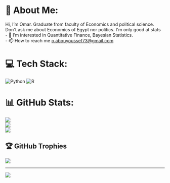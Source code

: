 # 💫 About Me:
Hi, I’m Omar. Graduate from faculty of Economics and political science. 
Don't ask me about Economics of Egypt nor politics.
I'm only good at stats
<br>- 👀 I’m interested in Quantitative Finance, Bayesian Statistics.
<br>- 📫 How to reach me o.abouyoussef73@gmail.com


# 💻 Tech Stack:
![Python](https://img.shields.io/badge/python-3670A0?style=for-the-badge&logo=python&logoColor=ffdd54) ![R](https://img.shields.io/badge/r-%23276DC3.svg?style=for-the-badge&logo=r&logoColor=white)
# 📊 GitHub Stats:
![](https://github-readme-stats.vercel.app/api?username=omar-Abouyoussef&theme=prussian&hide_border=true&include_all_commits=false&count_private=false)<br/>
![](https://github-readme-streak-stats.herokuapp.com/?user=omar-Abouyoussef&theme=prussian&hide_border=true)<br/>
![](https://github-readme-stats.vercel.app/api/top-langs/?username=omar-Abouyoussef&theme=prussian&hide_border=true&include_all_commits=false&count_private=false&layout=compact)

## 🏆 GitHub Trophies
![](https://github-profile-trophy.vercel.app/?username=omar-Abouyoussef&theme=radical&no-frame=true&no-bg=false&margin-w=4)

---
[![](https://visitcount.itsvg.in/api?id=omar-Abouyoussef&icon=0&color=0)](https://visitcount.itsvg.in)

<!-- Proudly created with GPRM ( https://gprm.itsvg.in ) -->
